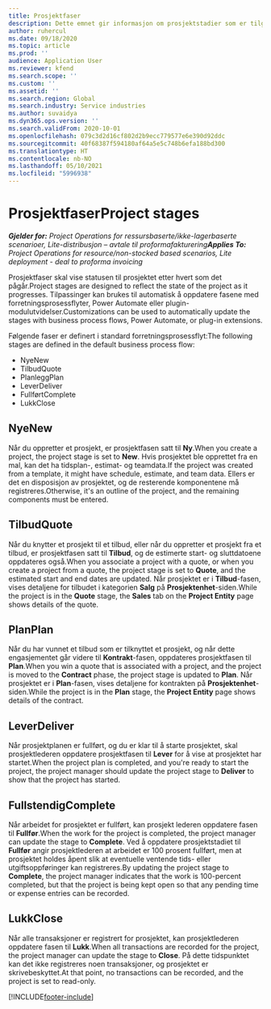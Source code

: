 ```yaml
---
title: Prosjektfaser
description: Dette emnet gir informasjon om prosjektstadier som er tilgjengelige i Microsoft Dynamics Project Operations.
author: ruhercul
ms.date: 09/18/2020
ms.topic: article
ms.prod: ''
audience: Application User
ms.reviewer: kfend
ms.search.scope: ''
ms.custom: ''
ms.assetid: ''
ms.search.region: Global
ms.search.industry: Service industries
ms.author: suvaidya
ms.dyn365.ops.version: ''
ms.search.validFrom: 2020-10-01
ms.openlocfilehash: 079c3d2d16cf802d2b9ecc779577e6e390d92ddc
ms.sourcegitcommit: 40f68387f594180af64a5e5c748b6efa188bd300
ms.translationtype: HT
ms.contentlocale: nb-NO
ms.lasthandoff: 05/10/2021
ms.locfileid: "5996938"
---
```

# <a name="project-stages"></a><span data-ttu-id="a2316-103">Prosjektfaser</span><span class="sxs-lookup"><span data-stu-id="a2316-103">Project stages</span></span>

<span data-ttu-id="a2316-104">_**Gjelder for:** Project Operations for ressursbaserte/ikke-lagerbaserte scenarioer, Lite-distribusjon – avtale til proformafakturering_</span><span class="sxs-lookup"><span data-stu-id="a2316-104">_**Applies To:** Project Operations for resource/non-stocked based scenarios, Lite deployment - deal to proforma invoicing_</span></span>

<span data-ttu-id="a2316-105">Prosjektfaser skal vise statusen til prosjektet etter hvert som det pågår.</span><span class="sxs-lookup"><span data-stu-id="a2316-105">Project stages are designed to reflect the state of the project as it progresses.</span></span> <span data-ttu-id="a2316-106">Tilpassinger kan brukes til automatisk å oppdatere fasene med forretningsprosessflyter, Power Automate eller plugin-modulutvidelser.</span><span class="sxs-lookup"><span data-stu-id="a2316-106">Customizations can be used to automatically update the stages with business process flows, Power Automate, or plug-in extensions.</span></span>

<span data-ttu-id="a2316-107">Følgende faser er definert i standard forretningsprosessflyt:</span><span class="sxs-lookup"><span data-stu-id="a2316-107">The following stages are defined in the default business process flow:</span></span>

- <span data-ttu-id="a2316-108">Nye</span><span class="sxs-lookup"><span data-stu-id="a2316-108">New</span></span>
- <span data-ttu-id="a2316-109">Tilbud</span><span class="sxs-lookup"><span data-stu-id="a2316-109">Quote</span></span>
- <span data-ttu-id="a2316-110">Planlegg</span><span class="sxs-lookup"><span data-stu-id="a2316-110">Plan</span></span>
- <span data-ttu-id="a2316-111">Lever</span><span class="sxs-lookup"><span data-stu-id="a2316-111">Deliver</span></span>
- <span data-ttu-id="a2316-112">Fullført</span><span class="sxs-lookup"><span data-stu-id="a2316-112">Complete</span></span>
- <span data-ttu-id="a2316-113">Lukk</span><span class="sxs-lookup"><span data-stu-id="a2316-113">Close</span></span> 

## <a name="new"></a><span data-ttu-id="a2316-114">Nye</span><span class="sxs-lookup"><span data-stu-id="a2316-114">New</span></span>

<span data-ttu-id="a2316-115">Når du oppretter et prosjekt, er prosjektfasen satt til **Ny**.</span><span class="sxs-lookup"><span data-stu-id="a2316-115">When you create a project, the project stage is set to **New**.</span></span> <span data-ttu-id="a2316-116">Hvis prosjektet ble opprettet fra en mal, kan det ha tidsplan-, estimat- og teamdata.</span><span class="sxs-lookup"><span data-stu-id="a2316-116">If the project was created from a template, it might have schedule, estimate, and team data.</span></span> <span data-ttu-id="a2316-117">Ellers er det en disposisjon av prosjektet, og de resterende komponentene må registreres.</span><span class="sxs-lookup"><span data-stu-id="a2316-117">Otherwise, it's an outline of the project, and the remaining components must be entered.</span></span>

## <a name="quote"></a><span data-ttu-id="a2316-118">Tilbud</span><span class="sxs-lookup"><span data-stu-id="a2316-118">Quote</span></span>

<span data-ttu-id="a2316-119">Når du knytter et prosjekt til et tilbud, eller når du oppretter et prosjekt fra et tilbud, er prosjektfasen satt til **Tilbud**, og de estimerte start- og sluttdatoene oppdateres også.</span><span class="sxs-lookup"><span data-stu-id="a2316-119">When you associate a project with a quote, or when you create a project from a quote, the project stage is set to **Quote**, and the estimated start and end dates are updated.</span></span> <span data-ttu-id="a2316-120">Når prosjektet er i **Tilbud**-fasen, vises detaljene for tilbudet i kategorien **Salg** på **Prosjektenhet**-siden.</span><span class="sxs-lookup"><span data-stu-id="a2316-120">While the project is in the **Quote** stage, the **Sales** tab on the **Project Entity** page shows details of the quote.</span></span>

## <a name="plan"></a><span data-ttu-id="a2316-121">Plan</span><span class="sxs-lookup"><span data-stu-id="a2316-121">Plan</span></span>

<span data-ttu-id="a2316-122">Når du har vunnet et tilbud som er tilknyttet et prosjekt, og når dette engasjementet går videre til **Kontrakt**-fasen, oppdateres prosjektfasen til **Plan**.</span><span class="sxs-lookup"><span data-stu-id="a2316-122">When you win a quote that is associated with a project, and the project is moved to the **Contract** phase, the project stage is updated to **Plan**.</span></span> <span data-ttu-id="a2316-123">Når prosjektet er i **Plan**-fasen, vises detaljene for kontrakten på **Prosjektenhet**-siden.</span><span class="sxs-lookup"><span data-stu-id="a2316-123">While the project is in the **Plan** stage, the **Project Entity** page shows details of the contract.</span></span>

## <a name="deliver"></a><span data-ttu-id="a2316-124">Lever</span><span class="sxs-lookup"><span data-stu-id="a2316-124">Deliver</span></span>

<span data-ttu-id="a2316-125">Når prosjektplanen er fullført, og du er klar til å starte prosjektet, skal prosjektlederen oppdatere prosjektfasen til **Lever** for å vise at prosjektet har startet.</span><span class="sxs-lookup"><span data-stu-id="a2316-125">When the project plan is completed, and you're ready to start the project, the project manager should update the project stage to **Deliver** to show that the project has started.</span></span>

## <a name="complete"></a><span data-ttu-id="a2316-126">Fullstendig</span><span class="sxs-lookup"><span data-stu-id="a2316-126">Complete</span></span> 

<span data-ttu-id="a2316-127">Når arbeidet for prosjektet er fullført, kan prosjekt lederen oppdatere fasen til **Fullfør**.</span><span class="sxs-lookup"><span data-stu-id="a2316-127">When the work for the project is completed, the project manager can update the stage to **Complete**.</span></span> <span data-ttu-id="a2316-128">Ved å oppdatere prosjektstadiet til **Fullfør** angir prosjektlederen at arbeidet er 100 prosent fullført, men at prosjektet holdes åpent slik at eventuelle ventende tids- eller utgiftsoppføringer kan registreres.</span><span class="sxs-lookup"><span data-stu-id="a2316-128">By updating the project stage to **Complete**, the project manager indicates that the work is 100-percent completed, but that the project is being kept open so that any pending time or expense entries can be recorded.</span></span>

## <a name="close"></a><span data-ttu-id="a2316-129">Lukk</span><span class="sxs-lookup"><span data-stu-id="a2316-129">Close</span></span>

<span data-ttu-id="a2316-130">Når alle transaksjoner er registrert for prosjektet, kan prosjektlederen oppdatere fasen til **Lukk**.</span><span class="sxs-lookup"><span data-stu-id="a2316-130">When all transactions are recorded for the project, the project manager can update the stage to **Close**.</span></span> <span data-ttu-id="a2316-131">På dette tidspunktet kan det ikke registreres noen transaksjoner, og prosjektet er skrivebeskyttet.</span><span class="sxs-lookup"><span data-stu-id="a2316-131">At that point, no transactions can be recorded, and the project is set to read-only.</span></span>



[!INCLUDE[footer-include](../includes/footer-banner.md)]